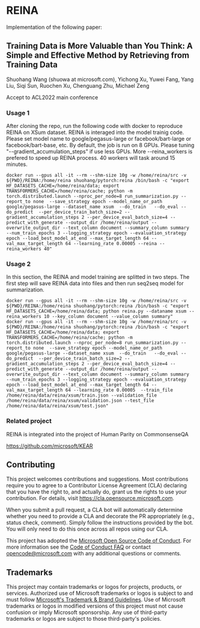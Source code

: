 # REINA
Implementation of the following paper:
## Training Data is More Valuable than You Think: A Simple and Effective Method by Retrieving from Training Data
Shuohang Wang (shuowa at microsoft.com), Yichong Xu, Yuwei Fang, Yang Liu, Siqi Sun, Ruochen Xu, Chenguang Zhu, Michael Zeng



Accept to ACL2022 main conference

### Usage 1
After cloning the repo, run the following code with docker to reproduce REINA on XSum dataset. REINA is interaged into the model trainig code.  Please set model name to google/pegasus-large or facebook/bart-large or facebook/bart-base, etc. By default, the job is run on 8 GPUs. Please tuning "--gradient_accumulation_steps" if use less GPUs. More --reina_workers is prefered to speed up REINA process. 40 workers will task around 15 minutes. 
```
docker run --gpus all -it --rm --shm-size 10g -w /home/reina/src -v ${PWD}/REINA:/home/reina shuohang/pytorch:reina /bin/bash -c "export HF_DATASETS_CACHE=/home/reina/data; export TRANSFORMERS_CACHE=/home/reina/cache; python -m torch.distributed.launch --nproc_per_node=8 run_summarization.py --report_to none  --save_strategy epoch --model_name_or_path google/pegasus-large --dataset_name xsum  --do_train   --do_eval --do_predict  --per_device_train_batch_size=2 --gradient_accumulation_steps 2 --per_device_eval_batch_size=4 --predict_with_generate --output_dir /home/reina/output --overwrite_output_dir --text_column document --summary_column summary  --num_train_epochs 3 --logging_strategy epoch --evaluation_strategy epoch --load_best_model_at_end --max_target_length 64 --val_max_target_length 64 --learning_rate 0.00005 --reina --reina_workers 40"
```

### Usage 2
In this section, the REINA and model training are splitted in two steps. The first step will save REINA data into files and then run seq2seq model for summarization.
```
docker run --gpus all -it --rm --shm-size 10g -w /home/reina/src -v ${PWD}/REINA:/home/reina shuohang/pytorch:reina /bin/bash -c "export HF_DATASETS_CACHE=/home/reina/data; python reina.py --dataname xsum --reina_workers 10 --key_column document --value_column summary"
docker run --gpus all -it --rm --shm-size 10g -w /home/reina/src -v ${PWD}/REINA:/home/reina shuohang/pytorch:reina /bin/bash -c "export HF_DATASETS_CACHE=/home/reina/data; export TRANSFORMERS_CACHE=/home/reina/cache; python -m torch.distributed.launch --nproc_per_node=8 run_summarization.py --report_to none  --save_strategy epoch --model_name_or_path google/pegasus-large --dataset_name xsum  --do_train   --do_eval --do_predict  --per_device_train_batch_size=2 --gradient_accumulation_steps 2 --per_device_eval_batch_size=4 --predict_with_generate --output_dir /home/reina/output --overwrite_output_dir --text_column document --summary_column summary  --num_train_epochs 3 --logging_strategy epoch --evaluation_strategy epoch --load_best_model_at_end --max_target_length 64 --val_max_target_length 64 --learning_rate 0.00005  --train_file /home/reina/data/reina/xsum/train.json --validation_file /home/reina/data/reina/xsum/validation.json --test_file /home/reina/data/reina/xsum/test.json"
```

### Related project
REINA is integrated into the project of Human Parity on CommonsenseQA

https://github.com/microsoft/KEAR


## Contributing

This project welcomes contributions and suggestions.  Most contributions require you to agree to a
Contributor License Agreement (CLA) declaring that you have the right to, and actually do, grant us
the rights to use your contribution. For details, visit https://cla.opensource.microsoft.com.

When you submit a pull request, a CLA bot will automatically determine whether you need to provide
a CLA and decorate the PR appropriately (e.g., status check, comment). Simply follow the instructions
provided by the bot. You will only need to do this once across all repos using our CLA.

This project has adopted the [Microsoft Open Source Code of Conduct](https://opensource.microsoft.com/codeofconduct/).
For more information see the [Code of Conduct FAQ](https://opensource.microsoft.com/codeofconduct/faq/) or
contact [opencode@microsoft.com](mailto:opencode@microsoft.com) with any additional questions or comments.

## Trademarks

This project may contain trademarks or logos for projects, products, or services. Authorized use of Microsoft 
trademarks or logos is subject to and must follow 
[Microsoft's Trademark & Brand Guidelines](https://www.microsoft.com/en-us/legal/intellectualproperty/trademarks/usage/general).
Use of Microsoft trademarks or logos in modified versions of this project must not cause confusion or imply Microsoft sponsorship.
Any use of third-party trademarks or logos are subject to those third-party's policies.
